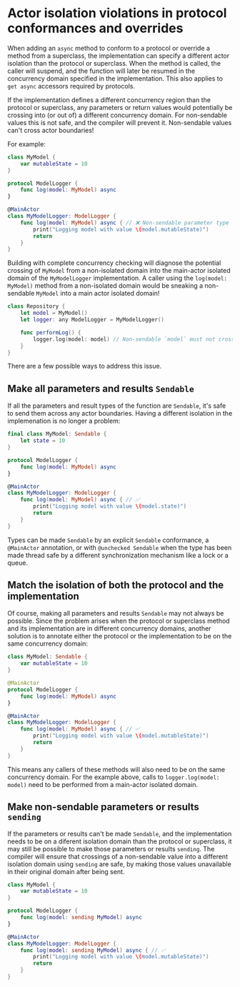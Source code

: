 # Actor isolation violations in protocol conformances and overrides

When adding an `async` method to conform to a protocol or override a method from a superclass, the implementation can specify a different actor isolation than the protocol or superclass. When the method is called, the caller will suspend, and the function will later be resumed in the concurrency domain specified in the implementation. This also applies to `get async` accessors required by protocols.

If the implementation defines a different concurrency region than the protocol or superclass, any parameters or return values would potentially be crossing into (or out of) a different concurrency domain. For non-sendable values this is not safe, and the compiler will prevent it. Non-sendable values can't cross actor boundaries!

For example:

```swift
class MyModel {
    var mutableState = 10
}

protocol ModelLogger {
    func log(model: MyModel) async
}

@MainActor 
class MyModelLogger: ModelLogger {
    func log(model: MyModel) async { // ❌ Non-sendable parameter type 'MyModel' cannot be sent from caller of protocol requirement 'log(model:)' into main actor-isolated implementation
        print("Logging model with value \(model.mutableState)")
        return
    }
}
```
Building with complete concurrency checking will diagnose the potential crossing of `MyModel` from a non-isolated domain into the main-actor isolated domain of the `MyModelLogger` implementation. A caller using the `log(model: MyModel)` method from a non-isolated domain would be sneaking a non-sendable `MyModel` into a main actor isolated domain!

```swift
class Repository {
	let model = MyModel()
	let logger: any ModelLogger = MyModelLogger()

	func performLog() {
		logger.log(model: model) // Non-sendable `model` must not cross an actor boundary here!
	}
}
```

There are a few possible ways to address this issue.

## Make all parameters and results `Sendable`

If all the parameters and result types of the function are `Sendable`, it's safe to send them across any actor boundaries. Having a different isolation in the implemenation is no longer a problem:
```swift
final class MyModel: Sendable {
    let state = 10
}

protocol ModelLogger {
    func log(model: MyModel) async
}

@MainActor 
class MyModelLogger: ModelLogger {
    func log(model: MyModel) async { // ✅
        print("Logging model with value \(model.state)")
        return
    }
}
```
Types can be made `Sendable` by an explicit `Sendable` conformance, a `@MainActor` annotation, or with `@unchecked Sendable` when the type has been made thread safe by a different synchronization mechanism like a lock or a queue.

## Match the isolation of both the protocol and the implementation

Of course, making all parameters and results `Sendable` may not always be possible. Since the problem arises when the protocol or superclass method and its implementation are in different concurrency domains, another solution is to annotate either the protocol or the implementation to be on the same concurrency domain:
```swift
class MyModel: Sendable {
    var mutableState = 10
}

@MainActor 
protocol ModelLogger {
    func log(model: MyModel) async
}

@MainActor 
class MyModelLogger: ModelLogger {
    func log(model: MyModel) async { // ✅
        print("Logging model with value \(model.mutableState)")
        return
    }
}
```
This means any callers of these methods will also need to be on the same concurrency domain. For the example above, calls to `logger.log(model: model)` need to be performed from a main-actor isolated domain.

## Make non-sendable parameters or results `sending`

If the parameters or results can't be made `Sendable`, and the implementation needs to be on a diferent isolation domain than the protocol or superclass, it may still be possible to make those parameters or results `sending`. The compiler will ensure that crossings of a non-sendable value into a different isolation domain using `sending` are safe, by making those values unavailable in their original domain after being sent.
```swift
class MyModel {
    var mutableState = 10
}

protocol ModelLogger {
    func log(model: sending MyModel) async
}

@MainActor 
class MyModelLogger: ModelLogger {
    func log(model: sending MyModel) async { // ✅
        print("Logging model with value \(model.mutableState)")
        return
    }
}
```

